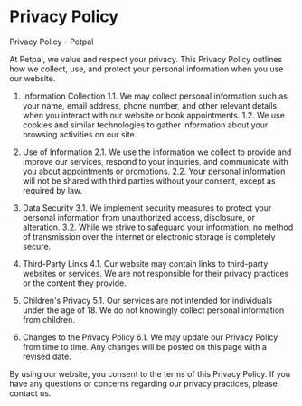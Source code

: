 # Privacy Policy

Privacy Policy - Petpal

At Petpal, we value and respect your privacy. This Privacy Policy outlines how we collect, use, and protect your personal information when you use our website.

1. Information Collection
   1.1. We may collect personal information such as your name, email address, phone number, and other relevant details when you interact with our website or book appointments.
   1.2. We use cookies and similar technologies to gather information about your browsing activities on our site.

2. Use of Information
   2.1. We use the information we collect to provide and improve our services, respond to your inquiries, and communicate with you about appointments or promotions.
   2.2. Your personal information will not be shared with third parties without your consent, except as required by law.

3. Data Security
   3.1. We implement security measures to protect your personal information from unauthorized access, disclosure, or alteration.
   3.2. While we strive to safeguard your information, no method of transmission over the internet or electronic storage is completely secure.

4. Third-Party Links
   4.1. Our website may contain links to third-party websites or services. We are not responsible for their privacy practices or the content they provide.

5. Children's Privacy
   5.1. Our services are not intended for individuals under the age of 18. We do not knowingly collect personal information from children.

6. Changes to the Privacy Policy
   6.1. We may update our Privacy Policy from time to time. Any changes will be posted on this page with a revised date.

By using our website, you consent to the terms of this Privacy Policy. If you have any questions or concerns regarding our privacy practices, please contact us.
